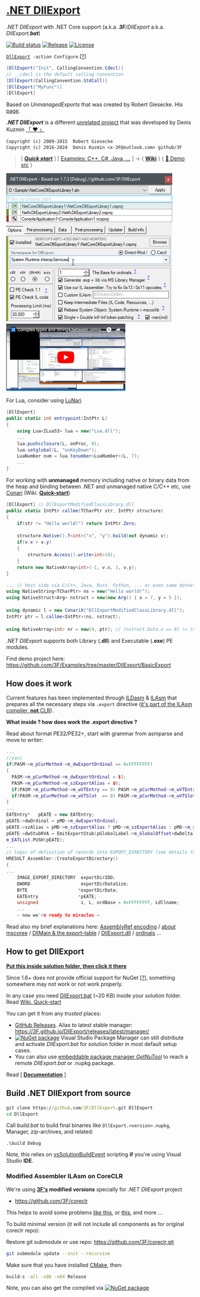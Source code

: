 # [.NET DllExport](https://github.com/3F/DllExport)

*.NET DllExport* with .NET Core support (a.k.a. ***3F**/DllExport* a.k.a. *DllExport.**bat***)

[![Build status](https://ci.appveyor.com/api/projects/status/hh2oxibqoi6wrdnc/branch/master?svg=true)](https://ci.appveyor.com/project/3Fs/dllexport-ix27o/branch/master)
[![Release](https://img.shields.io/github/release/3F/DllExport.svg)](https://github.com/3F/DllExport/releases/latest)
[![License](https://img.shields.io/badge/License-MIT-74A5C2.svg)](https://github.com/3F/DllExport/blob/master/LICENSE.txt)

[`DllExport`](https://3F.github.io/DllExport/releases/latest/manager/)` -action Configure` [[?](#how-to-get-dllexport)]

```csharp
[DllExport("Init", CallingConvention.Cdecl)]
// __cdecl is the default calling convention
[DllExport(CallingConvention.StdCall)]
[DllExport("MyFunc")]
[DllExport]
```

Based on *UnmanagedExports* that was created by Robert Giesecke. His [page](https://sites.google.com/site/robertgiesecke/Home/uploads/unmanagedexports).

***.NET DllExport*** is a different [unrelated project](https://github.com/3F/DllExport/issues/87#issuecomment-438576100) that was developed by Denis Kuzmin [ 「 ❤ 」 ](https://3F.github.io/fund)

```
Copyright (c) 2009-2015  Robert Giesecke
Copyright (c) 2016-2024  Denis Kuzmin <x-3F@outlook.com> github/3F
```

> [ ***[Quick start](https://github.com/3F/DllExport/wiki/Quick-start)*** ] [ [Examples: C++, C#, Java, ...](https://github.com/3F/DllExport/wiki/Examples) ] 
> -> { **[Wiki](https://github.com/3F/DllExport/wiki)** } { [🧪 Demo src](https://github.com/3F/Examples/tree/master/DllExport/BasicExport) }

[![](https://github.com/3F/DllExport/raw/master/Resources/img/DllExport.png)](https://3F.github.io/DllExport/releases/latest/manager/)
[![](https://raw.githubusercontent.com/3F/Conari/master/Conari/Resources/screencast_Complex_types.jpg)](https://www.youtube.com/watch?v=QXMj9-8XJnY)

For Lua, consider using [LuNari](https://github.com/3F/LuNari)

```csharp
[DllExport]
public static int entrypoint(IntPtr L)
{
    using Lua<ILua53> lua = new("Lua.dll");
    ...
    lua.pushcclosure(L, onProc, 0);
    lua.setglobal(L, "onKeyDown");
    LuaNumber num = lua.tonumber<LuaNumber>(L, 7);
    ...
}
```

For working with **unmanaged** memory including native or binary data from the heap and binding between .NET and unmanaged native C/C++ etc, use [Conari](https://github.com/3F/Conari) (Wiki. [**Quick-start**](https://github.com/3F/Conari/wiki/Quick-start))

```csharp
[DllExport] // DllExportModifiedClassLibrary.dll
public static IntPtr callme(TCharPtr str, IntPtr structure)
{
    if(str != "Hello world!") return IntPtr.Zero;

    structure.Native().f<int>("x", "y").build(out dynamic v);
    if(v.x > v.y)
    {
        structure.Access().write<int>(8);
    }
    return new NativeArray<int>(-1, v.x, 1, v.y);
}
```
```csharp
... // host side via C/C++, Java, Rust, Python, ... or even same dotnet C#
using NativeString<TCharPtr> ns = new("Hello world!");
using NativeStruct<Arg> nstruct = new(new Arg() { x = 7, y = 5 });

using dynamic l = new ConariX("DllExportModifiedClassLibrary.dll");
IntPtr ptr = l.callme<IntPtr>(ns, nstruct);

using NativeArray<int> nr = new(4, ptr); // (nstruct.Data.x == 8) != (nr[1] == 7)
```

*.NET DllExport* supports both Library (**.dll**) and Executable (**.exe**) PE modules.

Find demo project here: https://github.com/3F/Examples/tree/master/DllExport/BasicExport

## How does it work

Current features has been implemented through [ILDasm](https://github.com/3F/coreclr/tree/master/src/ildasm) & [ILAsm](https://github.com/3F/coreclr/tree/master/src/ilasm) that prepares all the necessary steps via `.export` directive ([it's part of the ILAsm compiler, **not** CLR](https://github.com/3F/DllExport/issues/45#issuecomment-317802099)).

**What inside ? how does work the .export directive ?**

Read about format PE32/PE32+, start with grammar from asmparse and move to writer:

```cpp
...
//yacc
if(PASM->m_pCurMethod->m_dwExportOrdinal == 0xFFFFFFFF)
{
  PASM->m_pCurMethod->m_dwExportOrdinal = $3;
  PASM->m_pCurMethod->m_szExportAlias = $6;
  if(PASM->m_pCurMethod->m_wVTEntry == 0) PASM->m_pCurMethod->m_wVTEntry = 1;
  if(PASM->m_pCurMethod->m_wVTSlot  == 0) PASM->m_pCurMethod->m_wVTSlot = $3 + 0x8000;
}
...
EATEntry*   pEATE = new EATEntry;
pEATE->dwOrdinal = pMD->m_dwExportOrdinal;
pEATE->szAlias = pMD->m_szExportAlias ? pMD->m_szExportAlias : pMD->m_szName;
pEATE->dwStubRVA = EmitExportStub(pGlobalLabel->m_GlobalOffset+dwDelta);
m_EATList.PUSH(pEATE);
...
// logic of definition of records into EXPORT_DIRECTORY (see details from PE format)
HRESULT Assembler::CreateExportDirectory()  
{
...
    IMAGE_EXPORT_DIRECTORY  exportDirIDD;
    DWORD                   exportDirDataSize;
    BYTE                   *exportDirData;
    EATEntry               *pEATE;
    unsigned                i, L, ordBase = 0xFFFFFFFF, Ldllname;
    ...
    ~ now we're ready to miracles ~
```

Read also my brief explanations here: [AssemblyRef encoding](https://github.com/3F/DllExport/issues/125#issuecomment-561245575) / [about mscoree](https://github.com/3F/DllExport/issues/45#issuecomment-317802099) / [DllMain & the export-table](https://github.com/3F/DllExport/issues/5#issuecomment-240697109) / [DllExport.dll](https://github.com/3F/DllExport/issues/28#issuecomment-281957212) / [ordinals](https://github.com/3F/DllExport/issues/8#issuecomment-245228065) ...

## How to get DllExport

[**Put this inside solution folder, then click it there**](https://3f.github.io/DllExport/releases/latest/manager/)

Since 1.6+ does not provide official support for NuGet [[?](https://github.com/3F/DllExport/wiki/DllExport-Manager-Q-A)], something somewhere may not work or not work properly.

In any case you need [DllExport.bat](https://3f.github.io/DllExport/releases/latest/manager/) (~20 KB) inside your solution folder. Read [Wiki. Quick-start](https://github.com/3F/DllExport/wiki/Quick-start)

You can get it from any *trusted* places:
* [GitHub Releases](https://github.com/3F/DllExport/releases/latest). Alias to latest stable manager: https://3F.github.io/DllExport/releases/latest/manager/
* [![NuGet package](https://img.shields.io/nuget/v/DllExport.svg)](https://www.nuget.org/packages/DllExport/) Visual Studio Package Manager can still distribute and activate *DllExport.bat* for solution folder in most default setup cases.
* You can also use [embeddable package manager *GetNuTool*](https://github.com/3F/GetNuTool) to reach a remote *DllExport.bat* or .nupkg package.

Read [ **[Documentation](https://github.com/3F/DllExport/wiki/DllExport-Manager)** ]

## Build .NET DllExport from source

```bat
git clone https://github.com/3F/DllExport.git DllExport
cd DllExport
```

Call *build.bat* to build final binaries like `DllExport.<version>.nupkg`, Manager, zip-archives, and related:

```batch
.\build Debug
```

Note, this relies on [vsSolutionBuildEvent](https://github.com/3F/vsSolutionBuildEvent) scripting **if** you're using Visual Studio **IDE**.

### Modified Assembler ILAsm on CoreCLR

We're using **[3F's](https://github.com/3F) modified versions** specially for *.NET DllExport* project
* https://github.com/3F/coreclr

This helps to avoid some problems [like this](https://github.com/3F/DllExport/issues/125#issuecomment-561245575), or [this](https://github.com/3F/DllExport/issues/17), and more ...

To build minimal version (it will not include all components as for original coreclr repo):

Restore git submodule or use repo: https://github.com/3F/coreclr.git

```bash
git submodule update --init --recursive
```

Make sure that you have installed [CMake](https://cmake.org/download/), then:

```bash
build-s -all -x86 -x64 Release
```

Note, you can also get the compiled via [![NuGet package](https://img.shields.io/nuget/v/ILAsm.svg)](https://www.nuget.org/packages/ILAsm/)
